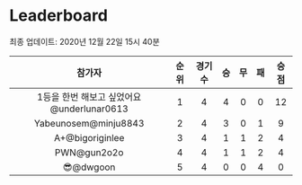 # Leaderboard
최종 업데이트: 2020년 12월 22일 15시 40분




| 참가자 | 순위 | 경기수 | 승 | 무 | 패 | 승점 |
|:---:|:---:|:---:|:---:|:---:|:---:|:---:|
| 1등을 한번 해보고 싶었어요@underlunar0613 | 1 | 4 | 4 | 0 | 0 | 12 |
| Yabeunosem@minju8843 | 2 | 4 | 3 | 0 | 1 | 9 |
| A+@bigoriginlee | 3 | 4 | 1 | 1 | 2 | 4 |
| PWN@gun2o2o | 4 | 4 | 1 | 1 | 2 | 4 |
| 😎@dwgoon | 5 | 4 | 0 | 0 | 4 | 0 |